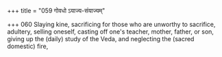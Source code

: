 +++
title = "059 गोवधो ऽयाज्य-संयाज्यम्"

+++
060	Slaying kine, sacrificing for those who are unworthy to sacrifice, adultery, selling oneself, casting off one's teacher, mother, father, or son, giving up the (daily) study of the Veda, and neglecting the (sacred domestic) fire,